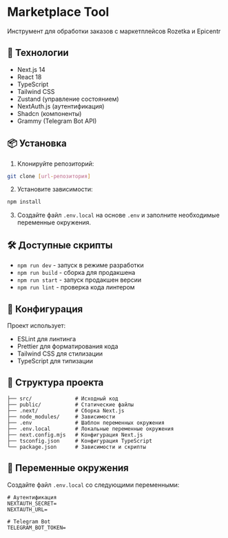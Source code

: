 # Marketplace Tool

Инструмент для обработки заказов с маркетплейсов Rozetka и Epicentr

## 🚀 Технологии

- Next.js 14
- React 18
- TypeScript
- Tailwind CSS
- Zustand (управление состоянием)
- NextAuth.js (аутентификация)
- Shadcn (компоненты)
- Grammy (Telegram Bot API)

## 📦 Установка

1. Клонируйте репозиторий:

```bash
git clone [url-репозитория]
```

2. Установите зависимости:

```bash
npm install
```

3. Создайте файл `.env.local` на основе `.env` и заполните необходимые переменные окружения.

## 🛠️ Доступные скрипты

- `npm run dev` - запуск в режиме разработки
- `npm run build` - сборка для продакшена
- `npm run start` - запуск продакшен версии
- `npm run lint` - проверка кода линтером

## 🔧 Конфигурация

Проект использует:

- ESLint для линтинга
- Prettier для форматирования кода
- Tailwind CSS для стилизации
- TypeScript для типизации

## 📁 Структура проекта

```
├── src/              # Исходный код
├── public/           # Статические файлы
├── .next/            # Сборка Next.js
├── node_modules/     # Зависимости
├── .env              # Шаблон переменных окружения
├── .env.local        # Локальные переменные окружения
├── next.config.mjs   # Конфигурация Next.js
├── tsconfig.json     # Конфигурация TypeScript
└── package.json      # Зависимости и скрипты
```

## 🔐 Переменные окружения

Создайте файл `.env.local` со следующими переменными:

```
# Аутентификация
NEXTAUTH_SECRET=
NEXTAUTH_URL=

# Telegram Bot
TELEGRAM_BOT_TOKEN=
```
